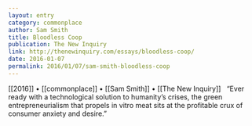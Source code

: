 ```yaml
---
layout: entry
category: commonplace
author: Sam Smith
title: Bloodless Coop
publication: The New Inquiry
link: http://thenewinquiry.com/essays/bloodless-coop/
date: 2016-01-07
permalink: 2016/01/07/sam-smith-bloodless-coop
---
```


[[2016]] • [[commonplace]] • [[Sam Smith]] • [[The New Inquiry]]
 
“Ever ready with a technological solution to humanity’s crises, the green entrepreneurialism that propels in vitro meat sits at the profitable crux of consumer anxiety and desire.”
